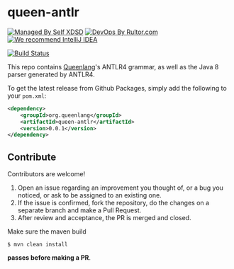 # queen-antlr

[![Managed By Self XDSD](https://self-xdsd.com/b/mbself.svg)](https://self-xdsd.com/p/jvmqueen/queen-antlr?provider=github)
[![DevOps By Rultor.com](http://www.rultor.com/b/jvmqueen/queen-antlr)](http://www.rultor.com/p/jvmqueen/queen-antlr)
[![We recommend IntelliJ IDEA](http://amihaiemil.github.io/images/intellij-idea-recommend.svg)](https://www.jetbrains.com/idea/)

[![Build Status](https://travis-ci.org/jvmqueen/queen-antlr.svg?branch=master)](https://travis-ci.org/jvmqueen/queen-antlr)

This repo contains [Queenlang](https://queenlang.org/)'s ANTLR4 grammar, as well as the Java 8 parser generated
by ANTLR4.

To get the latest release from Github Packages, simply add the following to your ``pom.xml``:

```xml
<dependency>
    <groupId>org.queenlang</groupId>
    <artifactId>queen-antlr</artifactId>
    <version>0.0.1</version>
</dependency>
```

## Contribute

Contributors are welcome!

1. Open an issue regarding an improvement you thought of, or a bug you noticed, or ask to be assigned to an existing one.
2. If the issue is confirmed, fork the repository, do the changes on a separate branch and make a Pull Request.
3. After review and acceptance, the PR is merged and closed.

Make sure the maven build

``$ mvn clean install``

**passes before making a PR**. 